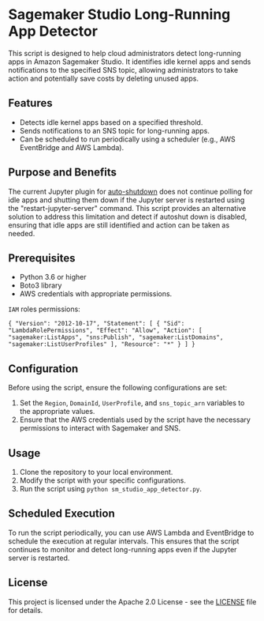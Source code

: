 # Sagemaker Studio Long-Running App Detector

This script is designed to help cloud administrators detect long-running apps in Amazon Sagemaker Studio. It identifies idle kernel apps and sends notifications to the specified SNS topic, allowing administrators to take action and potentially save costs by deleting unused apps.

## Features

- Detects idle kernel apps based on a specified threshold.
- Sends notifications to an SNS topic for long-running apps.
- Can be scheduled to run periodically using a scheduler (e.g., AWS EventBridge and AWS Lambda).

## Purpose and Benefits

The current Jupyter plugin for [auto-shutdown](https://github.com/aws-samples/sagemaker-studio-auto-shutdown-extension/blob/main/README.md) does not continue polling for idle apps and shutting them down if the Jupyter server is restarted using the "restart-jupyter-server" command. This script provides an alternative solution to address this limitation and detect if autoshut down is disabled, ensuring that idle apps are still identified and action can be taken as needed.


## Prerequisites

- Python 3.6 or higher
- Boto3 library
- AWS credentials with appropriate permissions.

`IAM` roles permissions:

``
{
	"Version": "2012-10-17",
	"Statement": [
		{
			"Sid": "LambdaRolePermissions",
			"Effect": "Allow",
			"Action": [
				"sagemaker:ListApps",
				"sns:Publish",
				"sagemaker:ListDomains",
				"sagemaker:ListUserProfiles"
			],
			"Resource": "*"
		}
	]
}
``

## Configuration

Before using the script, ensure the following configurations are set:

1. Set the `Region`, `DomainId`, `UserProfile`, and `sns_topic_arn` variables to the appropriate values.
2. Ensure that the AWS credentials used by the script have the necessary permissions to interact with Sagemaker and SNS.

## Usage

1. Clone the repository to your local environment.
2. Modify the script with your specific configurations.
3. Run the script using `python sm_studio_app_detector.py`.

## Scheduled Execution

To run the script periodically, you can use AWS Lambda and EventBridge to schedule the execution at regular intervals. This ensures that the script continues to monitor and detect long-running apps even if the Jupyter server is restarted.

## License

This project is licensed under the Apache 2.0 License - see the [LICENSE](LICENSE) file for details.
